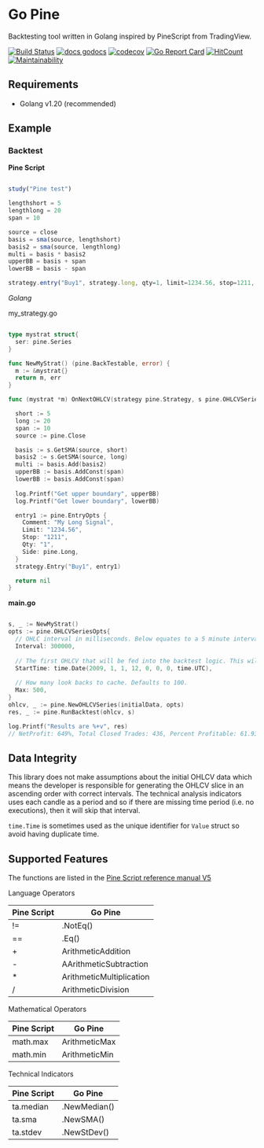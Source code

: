 # Go Pine

Backtesting tool written in Golang inspired by PineScript from TradingView.

[![Build Status](https://dl.circleci.com/status-badge/img/gh/tsuz/go-pine/tree/main.svg?style=svg)](https://dl.circleci.com/status-badge/redirect/gh/tsuz/go-pine/tree/main)
[![docs godocs](https://img.shields.io/badge/docs-godoc-brightgreen.svg?style=flat)](https://godoc.org/github.com/tsuz/go-pine)
[![codecov](https://codecov.io/gh/tsuz/go-pine/branch/main/graph/badge.svg?token=1EeuK2Ro6F)](https://codecov.io/gh/tsuz/go-pine)
[![Go Report Card](https://goreportcard.com/badge/tsuz/go-pine)](https://goreportcard.com/report/tsuz/go-pine) 
[![HitCount](http://hits.dwyl.io/tsuz/go-pine.svg)](http://hits.dwyl.io/tsuz/go-pine)
[![Maintainability](https://api.codeclimate.com/v1/badges/ba4f05de8cb12c615695/maintainability)](https://codeclimate.com/github/tsuz/go-pine/maintainability)

## Requirements

- Golang v1.20 (recommended)

## Example

### Backtest

**Pine Script**

```js

study("Pine test")

lengthshort = 5
lengthlong = 20
span = 10

source = close
basis = sma(source, lengthshort)
basis2 = sma(source, lengthlong)
multi = basis * basis2
upperBB = basis + span
lowerBB = basis - span

strategy.entry("Buy1", strategy.long, qty=1, limit=1234.56, stop=1211, comment="My Long Signal")
```

*Golang*

my_strategy.go

```go

type mystrat struct{
  ser: pine.Series
}

func NewMyStrat() (pine.BackTestable, error) {
  m := &mystrat{}
  return m, err
}

func (mystrat *m) OnNextOHLCV(strategy pine.Strategy, s pine.OHLCVSeries, states map[string]interface{}) error {

  short := 5
  long := 20
  span := 10
  source := pine.Close

  basis := s.GetSMA(source, short)
  basis2 := s.GetSMA(source, long)
  multi := basis.Add(basis2)
  upperBB := basis.AddConst(span)
  lowerBB := basis.AddConst(span)
  
  log.Printf("Get upper boundary", upperBB)
  log.Printf("Get lower boundary", lowerBB)

  entry1 := pine.EntryOpts {
    Comment: "My Long Signal",
    Limit: "1234.56",
    Stop: "1211",
    Qty: "1",
    Side: pine.Long,
  }
  strategy.Entry("Buy1", entry1)

  return nil
}
```

**main.go**

```go

s, _ := NewMyStrat()
opts := pine.OHLCVSeriesOpts{
  // OHLC interval in milliseconds. Below equates to a 5 minute interval.
  Interval: 300000,
  
  // The first OHLCV that will be fed into the backtest logic. This will also be used as the OHLCV's start offset
  StartTime: time.Date(2009, 1, 1, 12, 0, 0, 0, time.UTC),
  
  // How many look backs to cache. Defaults to 100.
  Max: 500,
}
ohlcv, _ := pine.NewOHLCVSeries(initialData, opts)
res, _ := pine.RunBacktest(ohlcv, s)

log.Printf("Results are %+v", res)
// NetProfit: 649%, Total Closed Trades: 436, Percent Profitable: 61.93%, Profit Factor: 1.622, Max Drawdown: -27.44%, Avg Trade: 14.89, Avg # Bars in Trade

```

## Data Integrity

This library does not make assumptions about the initial OHLCV data which means the developer is responsible for generating the OHLCV slice in an ascending order with correct intervals. The technical analysis indicators uses each candle as a period and so if there are missing time period (i.e. no executions), then it will skip that interval. 

`time.Time` is sometimes used as the unique identifier for `Value` struct so avoid having duplicate time.

## Supported Features

The functions are listed in the [Pine Script reference manual V5][1]

Language Operators

| Pine Script | Go Pine |
|--|--|
| != | .NotEq() | 
| == | .Eq() | 
| + | ArithmeticAddition | 
| - | AArithmeticSubtraction | 
| * | ArithmeticMultiplication |
| / | ArithmeticDivision |

Mathematical Operators

| Pine Script | Go Pine | 
|--|--|
| math.max | ArithmeticMax |
| math.min | ArithmeticMin |

Technical Indicators

| Pine Script | Go Pine |
|--|--|
| ta.median | .NewMedian()| 
| ta.sma | .NewSMA() | 
| ta.stdev | .NewStDev() | 



[1]: https://www.tradingview.com/pine-script-reference/v5/

